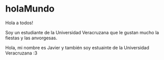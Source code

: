 # holaMundo

Hola a todos!

Soy un estudiante de la Universidad Veracruzana que le gustan mucho la fiestas y las anvorgesas.



Hola, mi nombre es Javier y también soy estuainte de la Universidad Veracruzana :3
